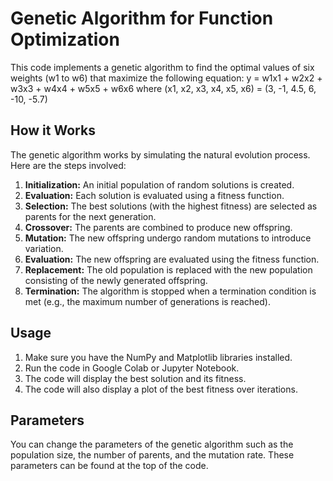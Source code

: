# Genetic Algorithm for Function Optimization

This code implements a genetic algorithm to find the optimal values of six weights (w1 to w6) that maximize the following equation:
y = w1x1 + w2x2 + w3x3 + w4x4 + w5x5 + w6x6
where (x1, x2, x3, x4, x5, x6) = (3, -1, 4.5, 6, -10, -5.7)

## How it Works

The genetic algorithm works by simulating the natural evolution process. Here are the steps involved:

1. **Initialization:** An initial population of random solutions is created.
2. **Evaluation:** Each solution is evaluated using a fitness function.
3. **Selection:** The best solutions (with the highest fitness) are selected as parents for the next generation.
4. **Crossover:** The parents are combined to produce new offspring.
5. **Mutation:** The new offspring undergo random mutations to introduce variation.
6. **Evaluation:** The new offspring are evaluated using the fitness function.
7. **Replacement:** The old population is replaced with the new population consisting of the newly generated offspring.
8. **Termination:** The algorithm is stopped when a termination condition is met (e.g., the maximum number of generations is reached).

## Usage

1. Make sure you have the NumPy and Matplotlib libraries installed.
2. Run the code in Google Colab or Jupyter Notebook.
3. The code will display the best solution and its fitness.
4. The code will also display a plot of the best fitness over iterations.

## Parameters

You can change the parameters of the genetic algorithm such as the population size, the number of parents, and the mutation rate. These parameters can be found at the top of the code.
